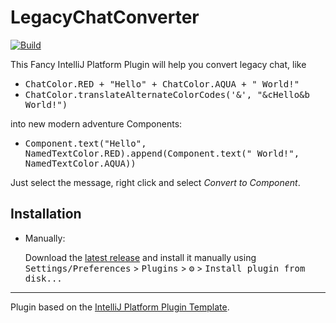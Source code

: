 # LegacyChatConverter

[![Build](https://github.com/AlexMl/LegacyChatConverterPlugin/actions/workflows/build.yml/badge.svg)](https://github.com/AlexMl/LegacyChatConverterPlugin/actions/workflows/build.yml)

<!-- Plugin description -->
This Fancy IntelliJ Platform Plugin will help you convert legacy chat, like
- <kbd>ChatColor.RED + "Hello" + ChatColor.AQUA + " World!"</kbd> 
- <kbd>ChatColor.translateAlternateColorCodes('&', "&cHello&b World!")</kbd>

into new modern adventure Components:
- <kbd>Component.text("Hello", NamedTextColor.RED).append(Component.text(" World!", NamedTextColor.AQUA))</kbd>

Just select the message, right click and select <i>Convert to Component</i>.

<!-- Plugin description end -->

## Installation

- Manually:

  Download the [latest release](https://github.com/AlexMl/LegacyChatConverterPlugin/releases/latest) and install it
  manually using
  <kbd>Settings/Preferences</kbd> > <kbd>Plugins</kbd> > <kbd>⚙️</kbd> > <kbd>Install plugin from disk...</kbd>

---
Plugin based on the [IntelliJ Platform Plugin Template][template].

[template]: https://github.com/JetBrains/intellij-platform-plugin-template
